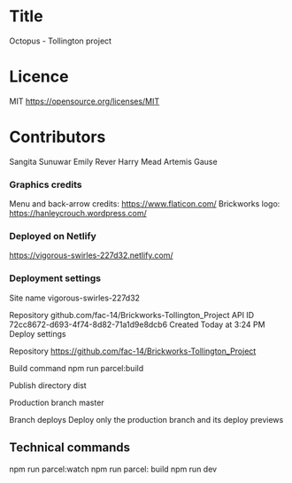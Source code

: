 # Title
 Octopus - Tollington project

# Licence
MIT https://opensource.org/licenses/MIT

# Contributors
Sangita Sunuwar
Emily Rever
Harry Mead
Artemis Gause

### Graphics credits
Menu and back-arrow credits: https://www.flaticon.com/
Brickworks logo: https://hanleycrouch.wordpress.com/


### Deployed on Netlify
https://vigorous-swirles-227d32.netlify.com/

### Deployment settings

Site name
    vigorous-swirles-227d32

Repository
   github.com/fac-14/Brickworks-Tollington_Project
API ID
    72cc8672-d693-4f74-8d82-71a1d9e8dcb6
Created
    Today at 3:24 PM
Deploy settings

Repository
    https://github.com/fac-14/Brickworks-Tollington_Project

Build command
    npm run parcel:build

Publish directory
    dist

Production branch
    master

Branch deploys
    Deploy only the production branch and its deploy previews


## Technical commands
npm run parcel:watch
npm run parcel: build
npm run dev
